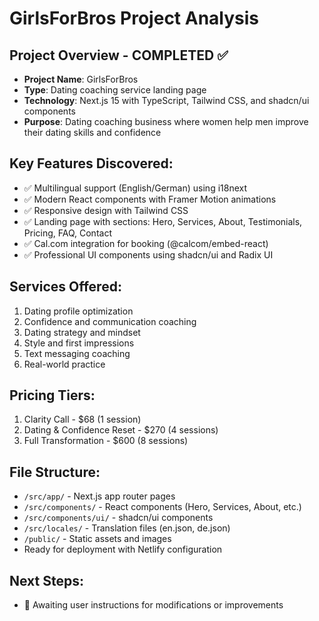# GirlsForBros Project Analysis

## Project Overview - COMPLETED ✅
- **Project Name**: GirlsForBros
- **Type**: Dating coaching service landing page
- **Technology**: Next.js 15 with TypeScript, Tailwind CSS, and shadcn/ui components
- **Purpose**: Dating coaching business where women help men improve their dating skills and confidence

## Key Features Discovered:
- ✅ Multilingual support (English/German) using i18next
- ✅ Modern React components with Framer Motion animations
- ✅ Responsive design with Tailwind CSS
- ✅ Landing page with sections: Hero, Services, About, Testimonials, Pricing, FAQ, Contact
- ✅ Cal.com integration for booking (@calcom/embed-react)
- ✅ Professional UI components using shadcn/ui and Radix UI

## Services Offered:
1. Dating profile optimization
2. Confidence and communication coaching
3. Dating strategy and mindset
4. Style and first impressions
5. Text messaging coaching
6. Real-world practice

## Pricing Tiers:
1. Clarity Call - $68 (1 session)
2. Dating & Confidence Reset - $270 (4 sessions)
3. Full Transformation - $600 (8 sessions)

## File Structure:
- `/src/app/` - Next.js app router pages
- `/src/components/` - React components (Hero, Services, About, etc.)
- `/src/components/ui/` - shadcn/ui components
- `/src/locales/` - Translation files (en.json, de.json)
- `/public/` - Static assets and images
- Ready for deployment with Netlify configuration

## Next Steps:
- 🔄 Awaiting user instructions for modifications or improvements
